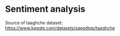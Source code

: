 # Sentiment analysis

Source of taaghche dataset:
https://www.kaggle.com/datasets/saeedtqp/taaghche



